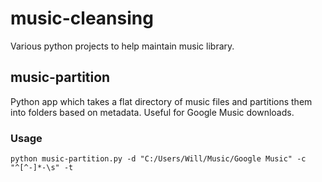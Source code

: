# music-cleansing
Various python projects to help maintain music library.

## music-partition
Python app which takes a flat directory of music files and partitions them into folders based on metadata. Useful for Google Music downloads.

### Usage
```dos
python music-partition.py -d "C:/Users/Will/Music/Google Music" -c "^[^-]*-\s" -t
```